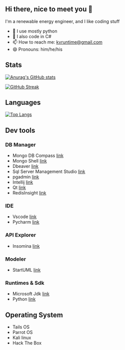 ## Hi there, nice to meet you 👋

I'm a renewable energy engineer, and I like coding stuff



- 🌱 I use mostly python
- 🌱 I also code in C#
- 📫 How to reach me: kvruntime@gmail.com
- 😄 Pronouns: him/he/his

## Stats
[![Anurag's GitHub stats](https://github-readme-stats.vercel.app/api?username=kvruntime&show_icons=true)]()


[![GitHub Streak](https://github-readme-streak-stats.herokuapp.com?user=kvruntime&theme=vue-dark)](https://git.io/streak-stats)


## Languages
[![Top Langs](https://github-readme-stats.vercel.app/api/top-langs/?username=kvruntime)](https://github.com/kvruntime/github-readme-stats)

## Dev tools

### DB Manager
- Mongo DB Compass [link](https://www.mongodb.com/try/download/compass)
- Mongo Shell [link](https://www.mongodb.com/try/download/shell)
- Dbeaver [link](https://dbeaver.io/download/)
- Sql Server Management Studio [link](https://learn.microsoft.com/en-us/sql/ssms/download-sql-server-management-studio-ssms?view=sql-server-ver16)
- pgadmin [link](https://www.pgadmin.org/download/)
- Intellij [link](https://www.jetbrains.com/idea/download/)
- Qt [link](https://www.qt.io/offline-installers)
- RedisInsight [link](https://redis.com/fr/redis-enterprise/redisinsight/)


### IDE

- Vscode [link](https://code.visualstudio.com/download)
- Pycharm [link](https://www.jetbrains.com/fr-fr/pycharm/download/#section=windows)

### API Explorer

- Insomina [link](https://insomnia.rest/download)

### Modeler

- StartUML [link](https://staruml.io/download)

### Runtimes & Sdk

- Microsoft Jdk [link](https://learn.microsoft.com/en-us/java/openjdk/download)
- Python [link](https://www.python.org/downloads/)


## Operating System

- Tails OS
- Parrot OS
- Kali linux
- Hack The Box
